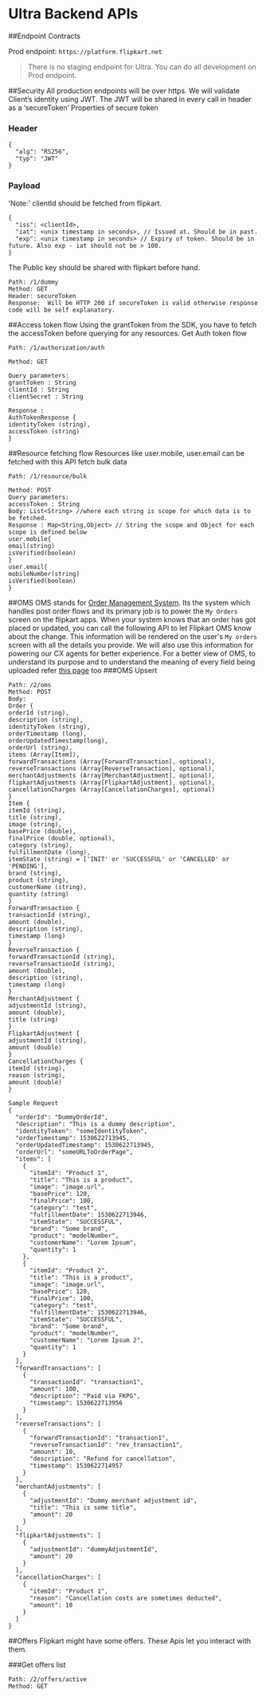 # Ultra Backend APIs

##Endpoint Contracts

Prod endpoint: `https://platform.flipkart.net`
> There is no staging endpoint for Ultra. You can do all development on Prod endpoint.

##Security
All production endpoints will be over https.
We will validate Client’s identity using JWT.
The JWT will be shared in every call in header as a ‘secureToken’
Properties of secure token
### Header
```
{
  "alg": "RS256",
  "typ": "JWT"
}
```
### Payload
'Note:' clientId should be fetched from flipkart.
```
{
  "iss": <clientId>,
  "iat": <unix timestamp in seconds>, // Issued at. Should be in past.
  "exp": <unix timestamp in seconds> // Expiry of token. Should be in future. Also exp - iat should not be > 100.
}
```
The Public key should be shared with flipkart before hand.
```
Path: /1/dummy
Method: GET
Header: secureToken
Response:  Will be HTTP 200 if secureToken is valid otherwise response code will be self explanatory.
```

##Access token flow
Using the grantToken from the SDK, you have to fetch the accessToken before querying for any resources.
Get Auth token flow
```
Path: /1/authorization/auth

Method: GET

Query parameters:
grantToken : String
clientId : String
clientSecret : String

Response :
AuthTokenResponse {
identityToken (string),
accessToken (string)
}
```

##Resource fetching flow
Resources like user.mobile, user.email can be fetched with this API
fetch bulk data
```
Path: /1/resource/bulk

Method: POST
Query parameters:
accessToken : String
Body: List<String> //where each string is scope for which data is to be fetched.
Response : Map<String,Object> // String the scope and Object for each scope is defined below
user.mobile{
email(string)
isVerified(boolean)
}
user.email{
mobileNumber(string)
isVerified(boolean)
}
```

##OMS
OMS stands for [Order Management System](https://en.wikipedia.org/wiki/Order_management_system). Its the system which handles post order flows and its primary job is to power the `My Orders` screen on the flipkart apps.
When your system knows that an order has got placed or updated, you can call the following API to let Flipkart OMS know about the change.
This information will be rendered on the user's `My orders` screen with all the details you provide. We will also use this information for powering our CX agents for better experience.
For a better view of OMS, to understand its purpose and to understand the meaning of every field being uploaded refer [this page](oms.md) too
###OMS Upsert
```
Path: /2/oms
Method: POST
Body:
Order {
orderId (string),
description (string),
identityToken (string),
orderTimestamp (long),
orderUpdatedTimestamp(long),
orderUrl (string),
items (Array[Item]),
forwardTransactions (Array[ForwardTransaction], optional),
reverseTransactions (Array[ReverseTransaction], optional),
merchantAdjustments (Array[MerchantAdjustment], optional),
flipkartAdjustments (Array[FlipkartAdjustment], optional),
cancellationCharges (Array[CancellationCharges], optional)
}
Item {
itemId (string),
title (string),
image (string),
basePrice (double),
finalPrice (double, optional),
category (string),
fulfillmentDate (long),
itemState (string) = ['INIT' or 'SUCCESSFUL' or 'CANCELLED' or 'PENDING'],
brand (string),
product (string),
customerName (string),
quantity (string)
}
ForwardTransaction {
transactionId (string),
amount (double),
description (string),
timestamp (long)
}
ReverseTransaction {
forwardTransactionId (string),
reverseTransactionId (string),
amount (double),
description (string),
timestamp (long)
}
MerchantAdjustment {
adjustmentId (string),
amount (double),
title (string)
}
FlipkartAdjustment {
adjustmentId (string),
amount (double)
}
CancellationCharges {
itemId (string),
reason (string),
amount (double)
}
```
```
Sample Request
{
  "orderId": "DummyOrderId",
  "description": "This is a dummy description",
  "identityToken": "someIdentityToken",
  "orderTimestamp": 1530622713945,
  "orderUpdatedTimestamp": 1530622713945,
  "orderUrl": "someURLToOrderPage",
  "items": [
    {
      "itemId": "Product 1",
      "title": "This is a product",
      "image": "image.url",
      "basePrice": 120,
      "finalPrice": 100,
      "category": "test",
      "fulfillmentDate": 1530622713946,
      "itemState": "SUCCESSFUL",
      "brand": "Some brand",
      "product": "modelNumber",
      "customerName": "Lorem Ipsum",
      "quantity": 1
    },
    {
      "itemId": "Product 2",
      "title": "This is a product",
      "image": "image.url",
      "basePrice": 120,
      "finalPrice": 100,
      "category": "test",
      "fulfillmentDate": 1530622713946,
      "itemState": "SUCCESSFUL",
      "brand": "Some brand",
      "product": "modelNumber",
      "customerName": "Lorem Ipsum 2",
      "quantity": 1
    }
  ],
  "forwardTransactions": [
    {
      "transactionId": "transaction1",
      "amount": 100,
      "description": "Paid via FKPG",
      "timestamp": 1530622713956
    }
  ],
  "reverseTransactions": [
    {
      "forwardTransactionId": "transaction1",
      "reverseTransactionId": "rev_transaction1",
      "amount": 10,
      "description": "Refund for cancellation",
      "timestamp": 1530622714957
    }
  ],
  "merchantAdjustments": [
    {
      "adjustmentId": "Dummy merchant adjustment id",
      "title": "This is some title",
      "amount": 20
    }
  ],
  "flipkartAdjustments": [
    {
      "adjustmentId": "dummyAdjustmentId",
      "amount": 20
    }
  ],
  "cancellationCharges": [
    {
      "itemId": "Product 1",
      "reason": "Cancellation costs are sometimes deducted",
      "amount": 10
    }
  ]
}
```

##Offers
Flipkart might have some offers. These Apis let you interact with them.

###Get offers list
```
Path: /2/offers/active
Method: GET
```
